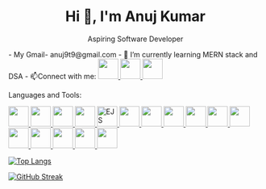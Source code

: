 <h1 align="center">Hi 👋, I'm Anuj Kumar</h1>
<p align="center">Aspiring Software Developer</p>
- My Gmail- anuj9t9@gmail.com
- 🌱 I’m currently learning MERN stack and DSA
- 📫Connect with me:
<a href="https://linkedin.com/in/anuj-kumar-299781290/" target="_blank">
  <img src="https://cdn.jsdelivr.net/gh/devicons/devicon/icons/linkedin/linkedin-original.svg" width="40" />
</a>
<a href="https://facebook.com/anujkumar" target="_blank">
  <img src="https://upload.wikimedia.org/wikipedia/commons/5/51/Facebook_f_logo_%282019%29.svg" width="40" />
</a>
<a href="https://instagram.com/anujkumar_620" target="_blank">
  <img src="https://upload.wikimedia.org/wikipedia/commons/e/e7/Instagram_logo_2016.svg" width="40" />
</a>


Languages and Tools:
<p align="left">
  <!-- HTML -->
  <a href="https://developer.mozilla.org/en-US/docs/Web/HTML" target="_blank">
    <img src="https://cdn.jsdelivr.net/gh/devicons/devicon/icons/html5/html5-original.svg" width="40" />
  </a>

  <!-- CSS -->
  <a href="https://developer.mozilla.org/en-US/docs/Web/CSS" target="_blank">
    <img src="https://cdn.jsdelivr.net/gh/devicons/devicon/icons/css3/css3-original.svg" width="40" />
  </a>

  <!-- JavaScript -->
  <a href="https://developer.mozilla.org/en-US/docs/Web/JavaScript" target="_blank">
    <img src="https://cdn.jsdelivr.net/gh/devicons/devicon/icons/javascript/javascript-original.svg" width="40" />
  </a>

  <!-- Python -->
  <a href="https://www.python.org" target="_blank">
    <img src="https://cdn.jsdelivr.net/gh/devicons/devicon/icons/python/python-original.svg" width="40" />
  </a>

  <!-- EJS (no official logo, using unofficial one) -->
  <a href="https://ejs.co" target="_blank">
    <img src="https://cdn.jsdelivr.net/gh/devicons/devicon/icons/javascript/javascript-original.svg" width="40" title="EJS" />
  </a>

  <!-- Node.js -->
  <a href="https://nodejs.org" target="_blank">
    <img src="https://cdn.jsdelivr.net/gh/devicons/devicon/icons/nodejs/nodejs-original.svg" width="40" />
  </a>

  <!-- Express.js (text-based icon, unofficial) -->
  <a href="https://expressjs.com" target="_blank">
    <img src="https://cdn.jsdelivr.net/gh/devicons/devicon/icons/express/express-original.svg" width="40" />
  </a>

  <!-- React.js -->
  <a href="https://reactjs.org" target="_blank">
    <img src="https://cdn.jsdelivr.net/gh/devicons/devicon/icons/react/react-original.svg" width="40" />
  </a>

  <!-- Angular -->
  <a href="https://angular.io" target="_blank">
    <img src="https://cdn.jsdelivr.net/gh/devicons/devicon/icons/angularjs/angularjs-original.svg" width="40" />
  </a>

  <!-- Ionic -->
  <a href="https://ionicframework.com" target="_blank">
    <img src="https://upload.wikimedia.org/wikipedia/commons/d/d1/Ionic_Logo.svg" width="40" />
  </a>

  <!-- IoT (use Raspberry Pi logo as general representation) -->
  <a href="https://www.raspberrypi.com/" target="_blank">
    <img src="https://upload.wikimedia.org/wikipedia/en/c/cb/Raspberry_Pi_Logo.svg" width="40" />
  </a>

  <!-- MongoDB -->
  <a href="https://www.mongodb.com" target="_blank">
    <img src="https://cdn.jsdelivr.net/gh/devicons/devicon/icons/mongodb/mongodb-original.svg" width="40" />
  </a>

  <!-- MySQL -->
  <a href="https://www.mysql.com" target="_blank">
    <img src="https://cdn.jsdelivr.net/gh/devicons/devicon/icons/mysql/mysql-original.svg" width="40" />
  </a>

  <!-- PHP -->
  <a href="https://www.php.net" target="_blank">
    <img src="https://cdn.jsdelivr.net/gh/devicons/devicon/icons/php/php-original.svg" width="40" />
  </a>

  <!-- C -->
  <a href="https://en.wikipedia.org/wiki/C_(programming_language)" target="_blank">
    <img src="https://cdn.jsdelivr.net/gh/devicons/devicon/icons/c/c-original.svg" width="40" />
  </a>

  <!-- C++ -->
  <a href="https://isocpp.org/" target="_blank">
    <img src="https://cdn.jsdelivr.net/gh/devicons/devicon/icons/cplusplus/cplusplus-original.svg" width="40" />
  </a>
</p>



[![Top Langs](https://github-readme-stats.vercel.app/api/top-langs/?username=anuj22045&layout=compact&hide_progress=true&theme=react&show_icons=true)](https://github.com/anuraghazra/github-readme-stats)




[![GitHub Streak](https://streak-stats.demolab.com?user=anuj22045&theme=react&hide_border=false)](https://git.io/streak-stats)



